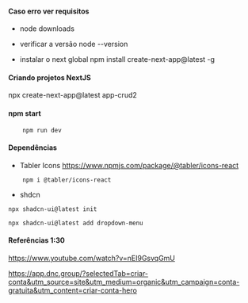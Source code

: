 #### Caso erro ver requisitos
* node downloads
* verificar a versão 
node --version

* instalar o next global
npm install create-next-app@latest -g

#### Criando projetos NextJS
npx create-next-app@latest app-crud2

#### npm start
```
    npm run dev
```
#### Dependências
* Tabler Icons
https://www.npmjs.com/package/@tabler/icons-react
```
    npm i @tabler/icons-react
```
* shdcn 
``` https://ui.shadcn.com/docs/components/accordion
npx shadcn-ui@latest init
```
```
npx shadcn-ui@latest add dropdown-menu
```

#### Referências 1:30
https://www.youtube.com/watch?v=nEI9GsvqGmU

https://app.dnc.group/?selectedTab=criar-conta&utm_source=site&utm_medium=organic&utm_campaign=conta-gratuita&utm_content=criar-conta-hero